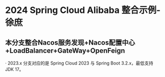 # 2024 Spring Cloud Alibaba 整合示例-徐庶
## 本分支整合Nacos服务发现+Nacos配置中心+LoadBalancer+GateWay+OpenFeign

· 2023.x 分支对应的是 Spring Cloud 2023 与 Spring Boot 3.2.x，最低支持 JDK 17。

